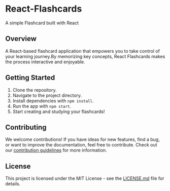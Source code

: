# React-Flashcards

A simple Flashcard built with React

## Overview

A React-based flashcard application that empowers you to take control of your learning journey.By memorizing key concepts, React Flashcards makes the process interactive and enjoyable.

## Getting Started

1. Clone the repository.
2. Navigate to the project directory.
3. Install dependencies with `npm install`.
4. Run the app with `npm start`.
5. Start creating and studying your flashcards!

## Contributing

We welcome contributions! If you have ideas for new features, find a bug, or want to improve the documentation, feel free to contribute. Check out our [contribution guidelines](CONTRIBUTING.md) for more information.

## License

This project is licensed under the MIT License - see the [LICENSE.md](LICENSE.md) file for details.
